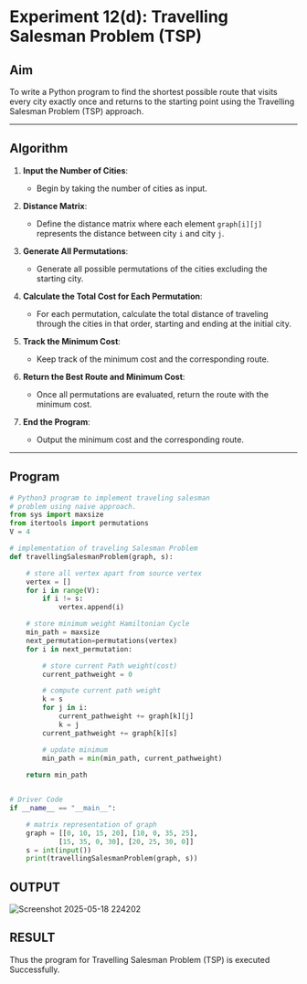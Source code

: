 # Experiment 12(d): Travelling Salesman Problem (TSP)

## Aim
To write a Python program to find the shortest possible route that visits every city exactly once and returns to the starting point using the Travelling Salesman Problem (TSP) approach.

---

## Algorithm

1. **Input the Number of Cities**:
   - Begin by taking the number of cities as input.
   
2. **Distance Matrix**:
   - Define the distance matrix where each element `graph[i][j]` represents the distance between city `i` and city `j`.

3. **Generate All Permutations**:
   - Generate all possible permutations of the cities excluding the starting city.
   
4. **Calculate the Total Cost for Each Permutation**:
   - For each permutation, calculate the total distance of traveling through the cities in that order, starting and ending at the initial city.
   
5. **Track the Minimum Cost**:
   - Keep track of the minimum cost and the corresponding route.

6. **Return the Best Route and Minimum Cost**:
   - Once all permutations are evaluated, return the route with the minimum cost.

7. **End the Program**:
   - Output the minimum cost and the corresponding route.

---

## Program
```python
# Python3 program to implement traveling salesman
# problem using naive approach.
from sys import maxsize
from itertools import permutations
V = 4

# implementation of traveling Salesman Problem
def travellingSalesmanProblem(graph, s):

	# store all vertex apart from source vertex
	vertex = []
	for i in range(V):
		if i != s:
			vertex.append(i)

	# store minimum weight Hamiltonian Cycle
	min_path = maxsize
	next_permutation=permutations(vertex)
	for i in next_permutation:

		# store current Path weight(cost)
		current_pathweight = 0

		# compute current path weight
		k = s
		for j in i:
			current_pathweight += graph[k][j]
			k = j
		current_pathweight += graph[k][s]

		# update minimum
		min_path = min(min_path, current_pathweight)
		
	return min_path


# Driver Code
if __name__ == "__main__":

	# matrix representation of graph
	graph = [[0, 10, 15, 20], [10, 0, 35, 25],
			[15, 35, 0, 30], [20, 25, 30, 0]]
	s = int(input())
	print(travellingSalesmanProblem(graph, s))
```

## OUTPUT
![Screenshot 2025-05-18 224202](https://github.com/user-attachments/assets/5f6f27d2-653d-4e05-b569-fd33f436e621)

## RESULT
Thus the program for Travelling Salesman Problem (TSP) is executed Successfully.
